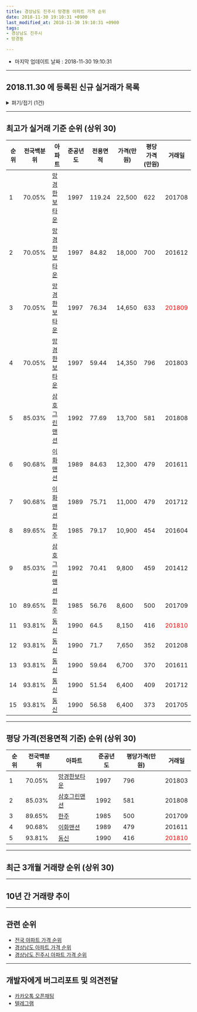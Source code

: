 ```yaml
---
title: 경상남도 진주시 망경동 아파트 가격 순위
date: 2018-11-30 19:10:31 +0900
last_modified_at: 2018-11-30 19:10:31 +0900
tags:
- 경상남도 진주시
- 망경동

---
```


* 마지막 업데이트 날짜 : 2018-11-30 19:10:31

---

## 2018.11.30 에 등록된 신규 실거래가 목록

<details>
<summary>펴기/접기 (1건)</summary>
<div markdown="1">

|아파트|전국백분위|준공년도|전용면적|가격(만원)|평당가격(만원)|거래일|
|---|---|---|---|---|---|---|
|[망경한보타운](https://search.naver.com/search.naver?query=%EA%B2%BD%EC%83%81%EB%82%A8%EB%8F%84+%EC%A7%84%EC%A3%BC%EC%8B%9C+%EB%A7%9D%EA%B2%BD%EB%8F%99+%EB%A7%9D%EA%B2%BD%ED%95%9C%EB%B3%B4%ED%83%80%EC%9A%B4)|70.05%|1997|59.44|11,000|610|<span style="color:red">201811</span>|


</div>
</details>

---

## 최고가 실거래 기준 순위 (상위 30)


|순위|전국백분위|아파트|준공년도|전용면적|가격(만원)|평당가격(만원)|거래일|
|---|---|---|---|---|---|---|---|
|1|70.05%|[망경한보타운](https://search.naver.com/search.naver?query=%EA%B2%BD%EC%83%81%EB%82%A8%EB%8F%84+%EC%A7%84%EC%A3%BC%EC%8B%9C+%EB%A7%9D%EA%B2%BD%EB%8F%99+%EB%A7%9D%EA%B2%BD%ED%95%9C%EB%B3%B4%ED%83%80%EC%9A%B4)|1997|119.24|22,500|622|201708|
|2|70.05%|[망경한보타운](https://search.naver.com/search.naver?query=%EA%B2%BD%EC%83%81%EB%82%A8%EB%8F%84+%EC%A7%84%EC%A3%BC%EC%8B%9C+%EB%A7%9D%EA%B2%BD%EB%8F%99+%EB%A7%9D%EA%B2%BD%ED%95%9C%EB%B3%B4%ED%83%80%EC%9A%B4)|1997|84.82|18,000|700|201612|
|3|70.05%|[망경한보타운](https://search.naver.com/search.naver?query=%EA%B2%BD%EC%83%81%EB%82%A8%EB%8F%84+%EC%A7%84%EC%A3%BC%EC%8B%9C+%EB%A7%9D%EA%B2%BD%EB%8F%99+%EB%A7%9D%EA%B2%BD%ED%95%9C%EB%B3%B4%ED%83%80%EC%9A%B4)|1997|76.34|14,650|633|<span style="color:red">201809</span>|
|4|70.05%|[망경한보타운](https://search.naver.com/search.naver?query=%EA%B2%BD%EC%83%81%EB%82%A8%EB%8F%84+%EC%A7%84%EC%A3%BC%EC%8B%9C+%EB%A7%9D%EA%B2%BD%EB%8F%99+%EB%A7%9D%EA%B2%BD%ED%95%9C%EB%B3%B4%ED%83%80%EC%9A%B4)|1997|59.44|14,350|796|201803|
|5|85.03%|[삼호그린맨션](https://search.naver.com/search.naver?query=%EA%B2%BD%EC%83%81%EB%82%A8%EB%8F%84+%EC%A7%84%EC%A3%BC%EC%8B%9C+%EB%A7%9D%EA%B2%BD%EB%8F%99+%EC%82%BC%ED%98%B8%EA%B7%B8%EB%A6%B0%EB%A7%A8%EC%85%98)|1992|77.69|13,700|581|201808|
|6|90.68%|[이화맨션](https://search.naver.com/search.naver?query=%EA%B2%BD%EC%83%81%EB%82%A8%EB%8F%84+%EC%A7%84%EC%A3%BC%EC%8B%9C+%EB%A7%9D%EA%B2%BD%EB%8F%99+%EC%9D%B4%ED%99%94%EB%A7%A8%EC%85%98)|1989|84.63|12,300|479|201611|
|7|90.68%|[이화맨션](https://search.naver.com/search.naver?query=%EA%B2%BD%EC%83%81%EB%82%A8%EB%8F%84+%EC%A7%84%EC%A3%BC%EC%8B%9C+%EB%A7%9D%EA%B2%BD%EB%8F%99+%EC%9D%B4%ED%99%94%EB%A7%A8%EC%85%98)|1989|75.71|11,000|479|201712|
|8|89.65%|[한주](https://search.naver.com/search.naver?query=%EA%B2%BD%EC%83%81%EB%82%A8%EB%8F%84+%EC%A7%84%EC%A3%BC%EC%8B%9C+%EB%A7%9D%EA%B2%BD%EB%8F%99+%ED%95%9C%EC%A3%BC)|1985|79.17|10,900|454|201604|
|9|85.03%|[삼호그린맨션](https://search.naver.com/search.naver?query=%EA%B2%BD%EC%83%81%EB%82%A8%EB%8F%84+%EC%A7%84%EC%A3%BC%EC%8B%9C+%EB%A7%9D%EA%B2%BD%EB%8F%99+%EC%82%BC%ED%98%B8%EA%B7%B8%EB%A6%B0%EB%A7%A8%EC%85%98)|1992|70.41|9,800|459|201412|
|10|89.65%|[한주](https://search.naver.com/search.naver?query=%EA%B2%BD%EC%83%81%EB%82%A8%EB%8F%84+%EC%A7%84%EC%A3%BC%EC%8B%9C+%EB%A7%9D%EA%B2%BD%EB%8F%99+%ED%95%9C%EC%A3%BC)|1985|56.76|8,600|500|201709|
|11|93.81%|[동신](https://search.naver.com/search.naver?query=%EA%B2%BD%EC%83%81%EB%82%A8%EB%8F%84+%EC%A7%84%EC%A3%BC%EC%8B%9C+%EB%A7%9D%EA%B2%BD%EB%8F%99+%EB%8F%99%EC%8B%A0)|1990|64.5|8,150|416|<span style="color:red">201810</span>|
|12|93.81%|[동신](https://search.naver.com/search.naver?query=%EA%B2%BD%EC%83%81%EB%82%A8%EB%8F%84+%EC%A7%84%EC%A3%BC%EC%8B%9C+%EB%A7%9D%EA%B2%BD%EB%8F%99+%EB%8F%99%EC%8B%A0)|1990|71.7|7,650|352|201208|
|13|93.81%|[동신](https://search.naver.com/search.naver?query=%EA%B2%BD%EC%83%81%EB%82%A8%EB%8F%84+%EC%A7%84%EC%A3%BC%EC%8B%9C+%EB%A7%9D%EA%B2%BD%EB%8F%99+%EB%8F%99%EC%8B%A0)|1990|59.64|6,700|370|201611|
|14|93.81%|[동신](https://search.naver.com/search.naver?query=%EA%B2%BD%EC%83%81%EB%82%A8%EB%8F%84+%EC%A7%84%EC%A3%BC%EC%8B%9C+%EB%A7%9D%EA%B2%BD%EB%8F%99+%EB%8F%99%EC%8B%A0)|1990|51.54|6,400|409|201712|
|15|93.81%|[동신](https://search.naver.com/search.naver?query=%EA%B2%BD%EC%83%81%EB%82%A8%EB%8F%84+%EC%A7%84%EC%A3%BC%EC%8B%9C+%EB%A7%9D%EA%B2%BD%EB%8F%99+%EB%8F%99%EC%8B%A0)|1990|56.58|6,400|373|201705|


---

## 평당 가격(전용면적 기준) 순위 (상위 30)


|순위|전국백분위|아파트|준공년도|평당가격(만원)|거래일|
|---|---|---|---|---|---|
|1|70.05%|[망경한보타운](https://search.naver.com/search.naver?query=%EA%B2%BD%EC%83%81%EB%82%A8%EB%8F%84+%EC%A7%84%EC%A3%BC%EC%8B%9C+%EB%A7%9D%EA%B2%BD%EB%8F%99+%EB%A7%9D%EA%B2%BD%ED%95%9C%EB%B3%B4%ED%83%80%EC%9A%B4)|1997|796|201803|
|2|85.03%|[삼호그린맨션](https://search.naver.com/search.naver?query=%EA%B2%BD%EC%83%81%EB%82%A8%EB%8F%84+%EC%A7%84%EC%A3%BC%EC%8B%9C+%EB%A7%9D%EA%B2%BD%EB%8F%99+%EC%82%BC%ED%98%B8%EA%B7%B8%EB%A6%B0%EB%A7%A8%EC%85%98)|1992|581|201808|
|3|89.65%|[한주](https://search.naver.com/search.naver?query=%EA%B2%BD%EC%83%81%EB%82%A8%EB%8F%84+%EC%A7%84%EC%A3%BC%EC%8B%9C+%EB%A7%9D%EA%B2%BD%EB%8F%99+%ED%95%9C%EC%A3%BC)|1985|500|201709|
|4|90.68%|[이화맨션](https://search.naver.com/search.naver?query=%EA%B2%BD%EC%83%81%EB%82%A8%EB%8F%84+%EC%A7%84%EC%A3%BC%EC%8B%9C+%EB%A7%9D%EA%B2%BD%EB%8F%99+%EC%9D%B4%ED%99%94%EB%A7%A8%EC%85%98)|1989|479|201611|
|5|93.81%|[동신](https://search.naver.com/search.naver?query=%EA%B2%BD%EC%83%81%EB%82%A8%EB%8F%84+%EC%A7%84%EC%A3%BC%EC%8B%9C+%EB%A7%9D%EA%B2%BD%EB%8F%99+%EB%8F%99%EC%8B%A0)|1990|416|<span style="color:red">201810</span>|


---

## 최근 3개월 거래량 순위 (상위 30)


<div style="width:100%;">
    <canvas id="deal_count_ranking" height="250"></canvas>
</div>


<script>
new Chart(document.getElementById("deal_count_ranking"), {
    type: 'horizontalBar',
    data: {
        labels: ['망경한보타운', '동신', '이화맨션'],
        datasets: [{
            label: '실거래 수',
            data: [6, 2, 1],
            borderColor: "rgba(255, 0, 128, 1)",
            backgroundColor: "rgba(255, 0, 128, 0.5)",
            fill: false,
        }]
    },
    options: {
        responsive: true,
        title: {
            display: true,
            text: '최근 3개월 거래량 순위'
        },
        tooltips: {
            mode: 'index',
            intersect: false,
            callbacks: {
                title: function(tooltipItems, data) {
                    return "실거래 수:";
                },
                label: function(tooltipItem, data) {
                    return data.labels[tooltipItem.index] + ": " + tooltipItem.xLabel;
                }
            }
        },
        hover: {
            mode: 'nearest',
            intersect: true
        },
        scales: {
            xAxes: [{
                display: true,
                scaleLabel: {
                    display: true,
                    labelString: '실거래 수'
                },
                ticks: {
                    suggestedMin: 0,
                }
            }],
            yAxes: [{
                display: true,
                ticks: {
                    autoSkip: false,
                    callback: function(value, index, values) {
                        if (value.length > 15)
                            return value.substr(0, 13) + "...";
                        else
                            return value;
                    }
                },
                scaleLabel: {
                    display: false,
                }
            }]
        }
    }
});

</script>


---

## 10년 간 거래량 추이


<div style="width:100%;">
    <canvas id="deal_progress" height="250"></canvas>
</div>

<script>
new Chart(document.getElementById("deal_progress"), {
    type: 'line',
    data: {
        labels: ['200811','200812','200901','200902','200903','200904','200905','200906','200907','200908','200909','200910','200911','200912','201001','201002','201003','201004','201005','201006','201007','201008','201009','201010','201011','201012','201101','201102','201103','201104','201105','201106','201107','201108','201109','201110','201111','201112','201201','201202','201203','201204','201205','201206','201207','201208','201209','201210','201211','201212','201301','201302','201303','201304','201305','201306','201307','201308','201309','201310','201311','201312','201401','201402','201403','201404','201405','201406','201407','201408','201409','201410','201411','201412','201501','201502','201503','201504','201505','201506','201507','201508','201509','201510','201511','201512','201601','201602','201603','201604','201605','201606','201607','201608','201609','201610','201611','201612','201701','201702','201703','201704','201705','201706','201707','201708','201709','201710','201711','201712','201801','201802','201803','201804','201805','201806','201807','201808','201809','201810','201811'],
        datasets: [{
            label: '실거래 수',
            pointRadius: 1,
            data: [2, 3, 1, 4, 10, 5, 1, 1, 4, 3, 6, 6, 5, 9, 8, 10, 18, 12, 11, 2, 5, 4, 1, 6, 4, 5, 6, 6, 2, 5, 7, 2, 1, 4, 5, 5, 3, 7, 6, 7, 5, 3, 1, 6, 1, 3, 3, 3, 5, 4, 2, 10, 9, 6, 8, 2, 5, 5, 6, 4, 3, 7, 5, 3, 4, 11, 2, 6, 7, 9, 7, 7, 3, 8, 9, 3, 5, 13, 7, 6, 4, 9, 4, 12, 7, 3, 9, 5, 4, 8, 4, 3, 8, 1, 4, 5, 10, 2, 5, 8, 10, 4, 6, 2, 5, 5, 9, 3, 7, 3, 6, 2, 5, 9, 3, 2, 3, 5, 3, 4, 2],
            borderColor: "rgba(255, 201, 14, 1)",
            backgroundColor: "rgba(255, 201, 14, 0.5)",
            fill: true,
        }]
    },
    options: {
        responsive: true,
        title: {
            display: true,
            text: '10년간 거래량 추이'
        },
        tooltips: {
            mode: 'index',
            intersect: false,
        },
        hover: {
            mode: 'nearest',
            intersect: true
        },
        scales: {
            xAxes: [{
                display: true,
                scaleLabel: {
                    display: true,
                    labelString: '년/월'
                }
            }],
            yAxes: [{
                display: true,
                ticks: {
                    suggestedMin: 0,
                },
                scaleLabel: {
                    display: true,
                    labelString: '실거래 수'
                }
            }]
        }
    }
});

</script>


---

## 관련 순위

- [전국 아파트 가격 순위](https://inasie.github.io/apt-ranking/전국)
- [경상남도 아파트 가격 순위](https://inasie.github.io/apt-ranking/경상남도)
- [경상남도 진주시 아파트 가격 순위](https://inasie.github.io/apt-ranking/경상남도-진주시)


---

## 개발자에게 버그리포트 및 의견전달

- [카카오톡 오픈채팅](https://open.kakao.com/o/gLJUAP4)
- [텔레그램](https://t.me/inasie)

